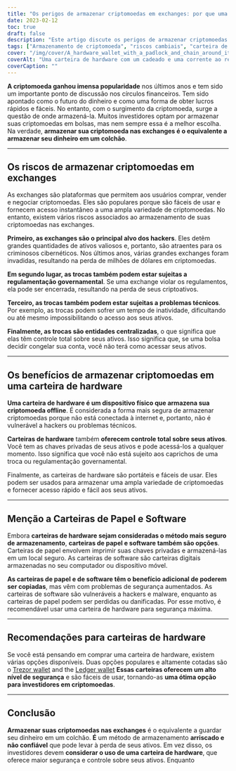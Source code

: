 ```yaml
---
title: "Os perigos de armazenar criptomoedas em exchanges: por que uma carteira de hardware é mais segura"
date: 2023-02-12
toc: true
draft: false
description: "Este artigo discute os perigos de armazenar criptomoedas em bolsas, explicando por que é equivalente a armazenar dinheiro em um colchão e destaca os benefícios de usar uma carteira de hardware para armazenamento seguro."
tags: ["Armazenamento de criptomoeda", "riscos cambiais", "carteira de hardware", "Cíber segurança", "Investir em criptomoeda", "Armazenamento seguro", "chaves privadas", "carteiras portáteis", "regulamentação governamental"]
cover: "/img/cover/A_hardware_wallet_with_a_padlock_and_chain_around_it_symbol.png"
coverAlt: "Uma carteira de hardware com um cadeado e uma corrente ao redor, simbolizando a segurança de armazenar criptomoedas em uma carteira de hardware."
coverCaption: ""
---
```


**A criptomoeda ganhou imensa popularidade** nos últimos anos e tem sido um importante ponto de discussão nos círculos financeiros. Tem sido apontado como o futuro do dinheiro e como uma forma de obter lucros rápidos e fáceis. No entanto, com o surgimento da criptomoeda, surge a questão de onde armazená-la. Muitos investidores optam por armazenar suas criptomoedas em bolsas, mas nem sempre essa é a melhor escolha. Na verdade, **armazenar sua criptomoeda nas exchanges é o equivalente a armazenar seu dinheiro em um colchão**.

______

## Os riscos de armazenar criptomoedas em exchanges

As exchanges são plataformas que permitem aos usuários comprar, vender e negociar criptomoedas. Eles são populares porque são fáceis de usar e fornecem acesso instantâneo a uma ampla variedade de criptomoedas. No entanto, existem vários riscos associados ao armazenamento de suas criptomoedas nas exchanges.

**Primeiro, as exchanges são o principal alvo dos hackers**. Eles detêm grandes quantidades de ativos valiosos e, portanto, são atraentes para os criminosos cibernéticos. Nos últimos anos, várias grandes exchanges foram invadidas, resultando na perda de milhões de dólares em criptomoedas.

**Em segundo lugar, as trocas também podem estar sujeitas a regulamentação governamental**. Se uma exchange violar os regulamentos, ela pode ser encerrada, resultando na perda de seus criptoativos.

**Terceiro, as trocas também podem estar sujeitas a problemas técnicos**. Por exemplo, as trocas podem sofrer um tempo de inatividade, dificultando ou até mesmo impossibilitando o acesso aos seus ativos.

**Finalmente, as trocas são entidades centralizadas**, o que significa que elas têm controle total sobre seus ativos. Isso significa que, se uma bolsa decidir congelar sua conta, você não terá como acessar seus ativos.

______

## Os benefícios de armazenar criptomoedas em uma carteira de hardware

**Uma carteira de hardware é um dispositivo físico que armazena sua criptomoeda offline**. É considerada a forma mais segura de armazenar criptomoedas porque não está conectada à internet e, portanto, não é vulnerável a hackers ou problemas técnicos.

**Carteiras de hardware** também **oferecem controle total sobre seus ativos**. Você tem as chaves privadas de seus ativos e pode acessá-los a qualquer momento. Isso significa que você não está sujeito aos caprichos de uma troca ou regulamentação governamental.

Finalmente, as carteiras de hardware são portáteis e fáceis de usar. Eles podem ser usados para armazenar uma ampla variedade de criptomoedas e fornecer acesso rápido e fácil aos seus ativos.

______

## Menção a Carteiras de Papel e Software

Embora **carteiras de hardware sejam consideradas o método mais seguro de armazenamento**, **carteiras de papel e software também são opções**. Carteiras de papel envolvem imprimir suas chaves privadas e armazená-las em um local seguro. As carteiras de software são carteiras digitais armazenadas no seu computador ou dispositivo móvel.

**As carteiras de papel e de software têm o benefício adicional de poderem ser copiadas**, mas vêm com problemas de segurança aumentados. As carteiras de software são vulneráveis a hackers e malware, enquanto as carteiras de papel podem ser perdidas ou danificadas. Por esse motivo, é recomendável usar uma carteira de hardware para segurança máxima.

______

## Recomendações para carteiras de hardware

Se você está pensando em comprar uma carteira de hardware, existem várias opções disponíveis. Duas opções populares e altamente cotadas são o [Trezor wallet](https://amzn.to/3xfyuEM) and the [Ledger wallet](https://amzn.to/3jSMyRE) **Essas carteiras oferecem um alto nível de segurança** e são fáceis de usar, tornando-as **uma ótima opção para investidores em criptomoedas**.

______

## Conclusão

**Armazenar suas criptomoedas nas exchanges** é o equivalente a guardar seu dinheiro em um colchão. **É** um método de armazenamento **arriscado e não confiável** que pode levar à perda de seus ativos. Em vez disso, os investidores devem **considerar o uso de uma carteira de hardware**, que oferece maior segurança e controle sobre seus ativos. Enquanto

